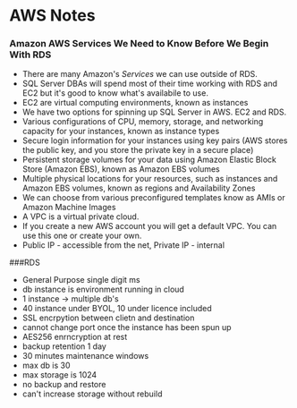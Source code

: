 # AWS Notes

### Amazon AWS Services We Need to Know Before We Begin With RDS

* There are many Amazon's *Services* we can use outside of RDS.
* SQL Server DBAs will spend most of their time working with RDS and EC2 but it's good to know what's availabile to use.
* EC2 are virtual computing environments, known as instances
* We have two options for spinning up SQL Server in AWS. EC2 and RDS.
* Various configurations of CPU, memory, storage, and networking capacity for your instances, known as instance types
* Secure login information for your instances using key pairs (AWS stores the public key, and you store the private key in a secure place)
* Persistent storage volumes for your data using Amazon Elastic Block Store (Amazon EBS), known as Amazon EBS volumes
* Multiple physical locations for your resources, such as instances and Amazon EBS volumes, known as regions and Availability Zones
* We can choose from various preconfigured templates know as AMIs or Amazon Machine Images
* A VPC is a virtual private cloud.
* If you create a new AWS account you will get a default VPC. You can use this one or create your own.
* Public IP - accessible from the net, Private IP - internal

###RDS
* General Purpose single digit ms
* db instance is environment running in cloud
* 1 instance -> multiple db's
* 40 instance under BYOL, 10 under licence included
* SSL encrpytion between clietn and destination
* cannot change port once the instance has been spun up
* AES256 enrncryption at rest
* backup retention 1 day
* 30 minutes maintenance windows
* max db is 30
* max storage is 1024
* no backup and restore
* can't increase storage without rebuild

